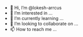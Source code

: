 - 👋 Hi, I’m @lokesh-arrcus
- 👀 I’m interested in ...
- 🌱 I’m currently learning ...
- 💞️ I’m looking to collaborate on ...
- 📫 How to reach me ...

<!---
lokesh-arrcus/lokesh-arrcus is a ✨ special ✨ repository because its `README.md` (this file) appears on your GitHub profile.
You can click the Preview link to take a look at your changes.
--->
